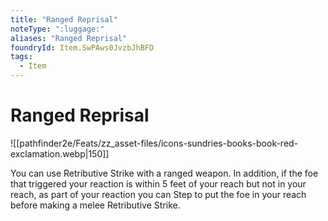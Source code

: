 ```yaml
---
title: "Ranged Reprisal"
noteType: ":luggage:"
aliases: "Ranged Reprisal"
foundryId: Item.SwPAws0JvzbJhBFD
tags:
  - Item
---
```


# Ranged Reprisal
![[pathfinder2e/Feats/zz_asset-files/icons-sundries-books-book-red-exclamation.webp|150]]

You can use Retributive Strike with a ranged weapon. In addition, if the foe that triggered your reaction is within 5 feet of your reach but not in your reach, as part of your reaction you can Step to put the foe in your reach before making a melee Retributive Strike.
